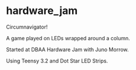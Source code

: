 # hardware_jam

Circumnavigator!

A game played on LEDs wrapped around a column.

Started at DBAA Hardware Jam with Juno Morrow.

Using Teensy 3.2 and Dot Star LED Strips.